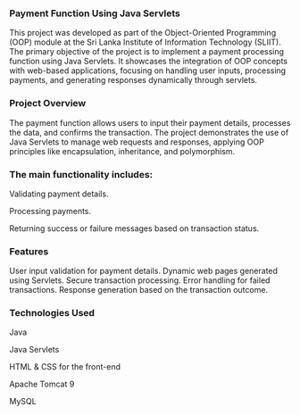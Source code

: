 ### Payment Function Using Java Servlets
This project was developed as part of the Object-Oriented Programming (OOP) module at the Sri Lanka Institute of Information Technology (SLIIT). The primary objective of the project is to implement a payment processing function using Java Servlets. It showcases the integration of OOP concepts with web-based applications, focusing on handling user inputs, processing payments, and generating responses dynamically through servlets.

### Project Overview
The payment function allows users to input their payment details, processes the data, and confirms the transaction. The project demonstrates the use of Java Servlets to manage web requests and responses, applying OOP principles like encapsulation, inheritance, and polymorphism.

### The main functionality includes:

Validating payment details.

Processing payments.

Returning success or failure messages based on transaction status.

### Features
User input validation for payment details.
Dynamic web pages generated using Servlets.
Secure transaction processing.
Error handling for failed transactions.
Response generation based on the transaction outcome.

### Technologies Used
Java

Java Servlets

HTML & CSS for the front-end

Apache Tomcat 9

MySQL 
